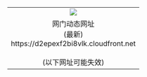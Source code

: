 ﻿<table>
  <tr></tr>
  <tr><td colspan=2 align=center><img src="https://d2epexf2bi8vlk.cloudfront.net/Up/oGate.jpg" /></td></tr>
  <tr><td colspan=2 align=center>网门动态网址<br/>(最新)
<br>https://d2epexf2bi8vlk.cloudfront.net
<br/><br/>(以下网址可能失效)
    </td>
  </tr>
</table>
